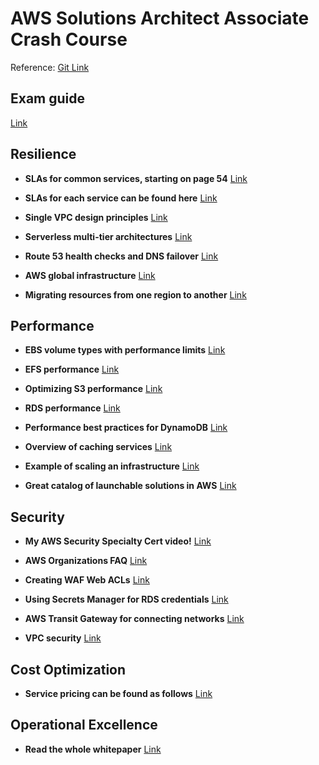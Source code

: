 # AWS Solutions Architect Associate Crash Course

Reference: [Git Link](https://github.com/arpcefxl/aws-saa-certification)

## Exam guide
[Link](https://d1.awsstatic.com/training-and-certification/docs-sa-assoc/AWS_Certified_Solutions_Architect_Associate-Exam_Guide_EN_1.8.pdf)


## Resilience

* **SLAs for common services, starting on page 54**
    [Link](https://d1.awsstatic.com/whitepapers/architecture/AWS-Reliability-Pillar.pdf)

* **SLAs for each service can be found here**
    [Link](https://aws.amazon.com/<servicename>/sla)

* **Single VPC design principles**
    [Link](https://aws.amazon.com/answers/networking/aws-single-vpc-design/)

* **Serverless multi-tier architectures**
    [Link](https://d1.awsstatic.com/whitepapers/AWS_Serverless_Multi-Tier_Architectures.pdf)

* **Route 53 health checks and DNS failover**
    [Link](https://docs.aws.amazon.com/Route53/latest/DeveloperGuide/dns-failover.html)

* **AWS global infrastructure**
    [Link](https://aws.amazon.com/about-aws/global-infrastructure/)

* **Migrating resources from one region to another**
    [Link](https://d1.awsstatic.com/whitepapers/aws-migrate-resources-to-new-region.pdf)


## Performance

* **EBS volume types with performance limits**
    [Link](https://aws.amazon.com/ebs/features/)

* **EFS performance**
    [Link](https://docs.aws.amazon.com/efs/latest/ug/performance.html)

* **Optimizing S3 performance**
    [Link](https://docs.aws.amazon.com/AmazonS3/latest/dev/optimizing-performance.html)

* **RDS performance**
    [Link](https://docs.aws.amazon.com/AmazonRDS/latest/UserGuide/CHAP_BestPractices.html)

* **Performance best practices for DynamoDB**
    [Link](https://docs.aws.amazon.com/amazondynamodb/latest/developerguide/best-practices.html)

* **Overview of caching services**
    [Link](https://aws.amazon.com/caching/#targetText=In%20computing%2C%20a%20cache%20is,the%20data's%20primary%20storage%20location)

* **Example of scaling an infrastructure**
    [Link](https://aws.amazon.com/blogs/architecture/scale-your-web-application-one-step-at-a-time/)

* **Great catalog of launchable solutions in AWS**
    [Link](https://aws.amazon.com/solutions/)


## Security

* **My AWS Security Specialty Cert video!**
    [Link](http://www.pearsonitcertification.com/store/aws-certified-security-specialty-complete-video-course-9780135772102)

* **AWS Organizations FAQ**
    [Link](https://aws.amazon.com/organizations/faqs/)

* **Creating WAF Web ACLs**
    [Link](https://docs.aws.amazon.com/waf/latest/developerguide/web-acl.html)

* **Using Secrets Manager for RDS credentials**
    [Link](https://aws.amazon.com/blogs/security/rotate-amazon-rds-database-credentials-automatically-with-aws-secrets-manager/)

* **AWS Transit Gateway for connecting networks**
    [Link](https://aws.amazon.com/transit-gateway/)

* **VPC security**
    [Link](https://docs.aws.amazon.com/vpc/latest/userguide/VPC_Security.html)


## Cost Optimization

* **Service pricing can be found as follows**
    [Link](https://aws.amazon.com/<servicename>/pricing)

## Operational Excellence

* **Read the whole whitepaper**
    [Link](https://d1.awsstatic.com/whitepapers/architecture/AWS-Operational-Excellence-Pillar.pdf)
